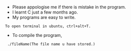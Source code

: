 
- Please appologise me if there is mistake in the program.
- I learnt C just a few months ago.
- My programs are easy to write.


`````````
To open terminal in ubuntu, ctrl+alt+T.
`````````
- To compile the program,
`````````````````````````
 ./fileName(The file name u have stored.)
